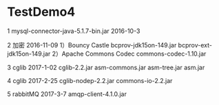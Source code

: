 # TestDemo4

 1 mysql-connector-java-5.1.7-bin.jar 2016-10-3
 
 2 加密 2016-11-09
  1）Bouncy Castle
   bcprov-jdk15on-149.jar
   bcprov-ext-jdk15on-149.jar
  2）Apache Commons Codec
   commons-codec-1.10.jar
   
 3 cglib 2017-1-02
   cglib-2.2.jar
   asm-commons.jar
   asm-tree.jar
   asm.jar
   
 4 cglib 2017-2-25
 cglib-nodep-2.2.jar
 commons-io-2.2.jar
 
 5 rabbitMQ 2017-3-7
 amqp-client-4.1.0.jar
 
